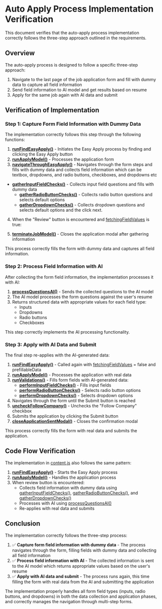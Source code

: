 # Auto Apply Process Implementation Verification

This document verifies that the auto-apply process implementation correctly follows the three-step approach outlined in the requirements.

## Overview

The auto-apply process is designed to follow a specific three-step approach:
1. Navigate to the last page of the job application form and fill with dummy data to capture all field information
2. Send field information to AI model and get results based on resume
3. Apply for the same job again with AI data and submit

## Verification of Implementation

### Step 1: Capture Form Field Information with Dummy Data

The implementation correctly follows this step through the following functions:

1. **[runFindEasyApply()](file:///I:/mac_workspace/projects/chrome-extensions/ai-auto-apply-jobs-ts/src/content/modules/application/index.ts#L742-L872)** - Initiates the Easy Apply process by finding and clicking the Easy Apply button
2. **[runApplyModel()](file:///I:/mac_workspace/projects/chrome-extensions/ai-auto-apply-jobs-ts/src/content/modules/application/index.ts#L329-L501)** - Processes the application form
3. **[navigateThroughEasyApply()](file:///I:/mac_workspace/projects/chrome-extensions/ai-auto-apply-jobs-ts/src/content/modules/application/index.ts#L503-L536)** - Navigates through the form steps and fills with dummy data and collects field information which can be textbox, dropdowns, and radio buttons, checkboxes, and dropdowns etc
- **[gatherInputFieldChecks()](file:///I:/mac_workspace/projects/chrome-extensions/ai-auto-apply-jobs-ts/src/content/modules/application/index.ts#L574-L599)** - Collects input field questions and fills with dummy data
   - **[gatherRadioButtonChecks()](file:///I:/mac_workspace/projects/chrome-extensions/ai-auto-apply-jobs-ts/src/content/modules/application/index.ts#L601-L630)** - Collects radio button questions and selects default options
   - **[gatherDropdownChecks()](file:///I:/mac_workspace/projects/chrome-extensions/ai-auto-apply-jobs-ts/src/content/modules/application/index.ts#L632-L669)** - Collects dropdown questions and selects default options
 and the click next.
4. When the "Review" button is encountered and [fetchingFieldValues](file:///I:/mac_workspace/projects/chrome-extensions/ai-auto-apply-jobs-ts/src/content/modules/application/index.ts#L330-L330) is true:
   
5. **[terminateJobModel()](file:///I:/mac_workspace/projects/chrome-extensions/ai-auto-apply-jobs-ts/src/content/modules/application/index.ts#L259-L292)** - Closes the application modal after gathering information

This process correctly fills the form with dummy data and captures all field information.

### Step 2: Process Field Information with AI

After collecting the form field information, the implementation processes it with AI:

1. **[processQuestionsAI()](file:///I:/mac_workspace/projects/chrome-extensions/ai-auto-apply-jobs-ts/src/content/modules/application/index.ts#L538-L572)** - Sends the collected questions to the AI model
2. The AI model processes the form questions against the user's resume
3. Returns structured data with appropriate values for each field type:
   - Inputs
   - Dropdowns
   - Radio buttons
   - Checkboxes

This step correctly implements the AI processing functionality.

### Step 3: Apply with AI Data and Submit

The final step re-applies with the AI-generated data:

1. **[runFindEasyApply()](file:///I:/mac_workspace/projects/chrome-extensions/ai-auto-apply-jobs-ts/src/content/modules/application/index.ts#L742-L872)** - Called again with [fetchingFieldValues](file:///I:/mac_workspace/projects/chrome-extensions/ai-auto-apply-jobs-ts/src/content/modules/application/index.ts#L330-L330) = false and prefillableData
2. **[runApplyModel()](file:///I:/mac_workspace/projects/chrome-extensions/ai-auto-apply-jobs-ts/src/content/modules/application/index.ts#L329-L501)** - Processes the application with real data
3. **[runValidations()](file:///I:/mac_workspace/projects/chrome-extensions/ai-auto-apply-jobs-ts/src/content/modules/application/index.ts#L313-L327)** - Fills form fields with AI-generated data:
   - **[performInputFieldChecks()](file:///I:/mac_workspace/projects/chrome-extensions/ai-auto-apply-jobs-ts/src/content/modules/formHandling.ts#L70-L166)** - Fills input fields
   - **[performRadioButtonChecks()](file:///I:/mac_workspace/projects/chrome-extensions/ai-auto-apply-jobs-ts/src/content/modules/formHandling.ts#L235-L297)** - Selects radio button options
   - **[performDropdownChecks()](file:///I:/mac_workspace/projects/chrome-extensions/ai-auto-apply-jobs-ts/src/content/modules/formHandling.ts#L299-L356)** - Selects dropdown options
4. Navigates through the form until the Submit button is reached
5. **[uncheckFollowCompany()](file:///I:/mac_workspace/projects/chrome-extensions/ai-auto-apply-jobs-ts/src/content/modules/application/index.ts#L294-L311)** - Unchecks the "Follow Company" checkbox
6. Submits the application by clicking the Submit button
7. **[closeApplicationSentModal()](file:///I:/mac_workspace/projects/chrome-extensions/ai-auto-apply-jobs-ts/src/content/modules/application/index.ts#L571-L575)** - Closes the confirmation modal

This process correctly fills the form with real data and submits the application.

## Code Flow Verification

The implementation in [content.js](file:///I:/mac_workspace/projects/chrome-extensions/ai-auto-apply-jobs/content.js) also follows the same pattern:

1. **[runFindEasyApply()](file:///I:/mac_workspace/projects/chrome-extensions/ai-auto-apply-jobs-ts/src/content/content_js_converted.ts#L1196-L1224)** - Starts the Easy Apply process
2. **[runApplyModel()](file:///I:/mac_workspace/projects/chrome-extensions/ai-auto-apply-jobs-ts/src/content/content_js_converted.ts#L1078-L1144)** - Handles the application process
3. When review button is encountered:
   - Collects field information with dummy data using [gatherInputFieldChecks()](file:///I:/mac_workspace/projects/chrome-extensions/ai-auto-apply-jobs-ts/src/content/content_js_converted.ts#L1155-L1196), [gatherRadioButtonChecks()](file:///I:/mac_workspace/projects/chrome-extensions/ai-auto-apply-jobs-ts/src/content/content_js_converted.ts#L1155-L1196), and [gatherDropdownChecks()](file:///I:/mac_workspace/projects/chrome-extensions/ai-auto-apply-jobs-ts/src/content/content_js_converted.ts#L1155-L1196)
   - Processes with AI using [processQuestionsAI()](file:///I:/mac_workspace/projects/chrome-extensions/ai-auto-apply-jobs-ts/src/content/content_js_converted.ts#L919-L951)
   - Re-applies with real data and submits

## Conclusion

The implementation correctly follows the three-step process:

1. ✅ **Capture form field information with dummy data** - The process navigates through the form, filling fields with dummy data and collecting all field information
2. ✅ **Process field information with AI** - The collected information is sent to the AI model which returns appropriate values based on the user's resume
3. ✅ **Apply with AI data and submit** - The process runs again, this time filling the form with real data from the AI and submitting the application

The implementation properly handles all form field types (inputs, radio buttons, and dropdowns) in both the data collection and application phases, and correctly manages the navigation through multi-step forms.